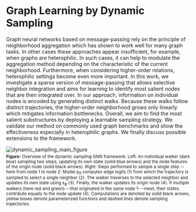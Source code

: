 # Graph Learning by Dynamic Sampling
Graph neural networks based on message-passing rely on the principle of neighborhood aggregation which has shown to work well for many graph tasks. In other cases these approaches appear insufficient, for example, when graphs are heterophilic. In such cases, it can help to modulate the aggregation method depending on the characteristic of the current neighborhood. Furthermore, when considering higher-order relations, heterophilic settings become even more important.
In this work, we investigate a sparse version of message-passing that allows selective neighbor integration and aims for learning to identify most salient nodes that are then integrated over. In our approach, information on individual nodes is encoded by generating distinct walks. Because these walks follow distinct trajectories, the higher-order neighborhood grows only linearly which mitigates information bottlenecks. Overall, we aim to find the most salient substructures by deploying a learnable sampling strategy. We validate our method on commonly used graph benchmarks and show the effectiveness especially in heterophilic graphs. We finally discuss possible extensions to the framework.

![dynamic_sampling_main_figure](https://github.com/LucaHermes/dynamic-sampling-gnns/assets/30961397/a95b7fa5-77f8-4ef7-8e8e-7c1dc01519e8)
<sub><br><b>Figure:</b> Overview of the dynamic sampling GNN framework. Left: An individual walker (dark blue) sampling two steps, updating its own state (solid blue arrows) and the node features of the origin node (solid black arrows). Right: Steps performed to sample a single step -- here from node 1 to node 2: Model $p_\theta$ computes edge logits (1) from which the trajectory is sampled to select a single neighbor (2). The walker traverses to the selected neighbor and updates its own state using $s_\phi$ (3). Finally, the walker updates its origin node (4). If multiple walkers (here red and green)---that originated in the same node 1---meet, their states contribute equally to the node update (4). Computations are denoted by solid black arrows, yellow boxes denote parameterized functions and dashed lines denote sampling trajectories.</sub>
